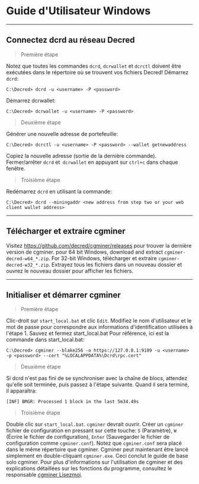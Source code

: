 # <i class="fa fa-windows"></i>Guide d'Utilisateur Windows

---

## <i class="fa fa-cloud"></i> Connectez dcrd au réseau Decred

> Première étape

Notez que toutes les commandes `dcrd`, `dcrwallet` et `dcrctl` doivent être exécutées dans le répertoire où se trouvent vos fichiers Decred! Démarrez `dcrd`:

```no-highlight
C:\Decred> dcrd -u <username> -P <password>
```

Démarrez dcrwallet:

```no-highlight
C:\Decred> dcrwallet -u <username> -P <password>
```

> Deuxième étape

Générer une nouvelle adresse de portefeuille:

```no-highlight
C:\Decred> dcrctl -u <username> -P <password> --wallet getnewaddress
```

Copiez la nouvelle adresse (sortie de la dernière commande). Fermer/arrêter `dcrd` et` dcrwallet` en appuyant sur `ctrl+c` dans chaque fenêtre.

> Troisième étape

Redémarrez `dcrd` en utilisant la commande:

```no-highlight
C:\Decred> dcrd --miningaddr <new address from step two or your web client wallet address>
```

---

## <i class="fa fa-download"></i> Télécharger et extraire cgminer

Visitez https://github.com/decred/cgminer/releases pour trouver la dernière version de cgminer. pour 64 bit Windows, download and extract `cgminer-decred-w64_*.zip`. For 32-bit Windows, télécharger et extraire `cgminer-decred-w32_*.zip`. Extrayez tous les fichiers dans un nouveau dossier et ouvrez le nouveau dossier pour afficher les fichiers.

---

## <i class="fa fa-play-circle"></i> Initialiser et démarrer cgminer

> Première étape

Clic-droit sur `start_local.bat` et clic `Edit`. Modifiez le nom d'utilisateur et le mot de passe pour correspondre aux informations d'identification utilisées à l'étape 1. Sauvez et fermez start_local.bat Pour référence, ici est la commande dans start_local.bat:

```no-highlight
C:\Decred> cgminer --blake256 -o https://127.0.0.1:9109 -u <username> -p <password> --cert "%LOCALAPPDATA%\Dcrd\rpc.cert"
```

> Deuxième étape

Si dcrd n'est pas fini de se synchroniser avec la chaîne de blocs, attendez qu'elle soit terminée, puis passez à l'étape suivante. Quand il sera terminé, il apparaîtra:

```no-highlight
[INF] BMGR: Processed 1 block in the last 5m34.49s
```

> Troisième étape

Double clic sur `start_local.bat`. `cgminer` devrait ouvrir. Créer un `cgminer` fichier de configuration en pressant sur cette touche: `S` (Paramètre), `W` (Écrire le fichier de configuration), `Enter` (Sauvegarder le fichier de configuration comme `cgminer.conf`). Notez que `cgminer.conf` sera placé dans le même répertoire que cgminer. Cgminer peut maintenant être lancé simplement en double-cliquant `cgminer.exe`. Ceci conclut le guide de base solo cgminer. Pour plus d'informations sur l'utilisation de cgminer et des explications détaillées sur les fonctions du programme, consultez le responsable [cgminer Lisezmoi](https://github.com/decred/cgminer/blob/3.7/README).
